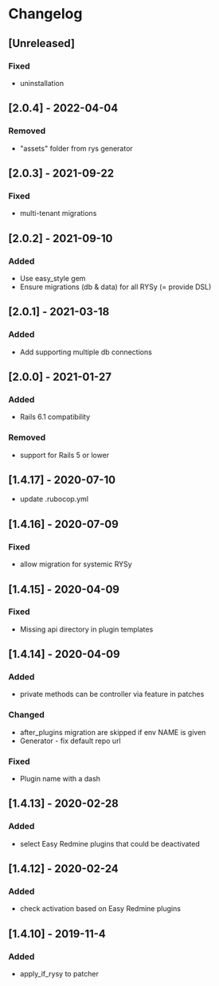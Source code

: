 # Changelog

## [Unreleased]
### Fixed
- uninstallation

## [2.0.4] - 2022-04-04
### Removed
- "assets" folder from rys generator

## [2.0.3] - 2021-09-22
### Fixed
- multi-tenant migrations

## [2.0.2] - 2021-09-10
### Added
- Use easy_style gem
- Ensure migrations (db & data) for all RYSy (= provide DSL)

## [2.0.1] - 2021-03-18
### Added
- Add supporting multiple db connections

## [2.0.0] - 2021-01-27
### Added
- Rails 6.1 compatibility
### Removed
- support for Rails 5 or lower

## [1.4.17] - 2020-07-10
- update .rubocop.yml

## [1.4.16] - 2020-07-09
### Fixed
- allow migration for systemic RYSy

## [1.4.15] - 2020-04-09
### Fixed
- Missing api directory in plugin templates
## [1.4.14] - 2020-04-09
### Added
- private methods can be controller via feature in patches
### Changed
- after_plugins migration are skipped if env NAME is given
- Generator - fix default repo url
### Fixed
- Plugin name with a dash
## [1.4.13] - 2020-02-28
### Added
- select Easy Redmine plugins that could be deactivated
## [1.4.12] - 2020-02-24
### Added
- check activation based on Easy Redmine plugins
## [1.4.10] - 2019-11-4
### Added
- apply_if_rysy to patcher
